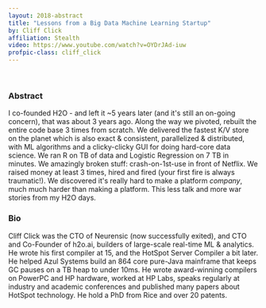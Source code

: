 ```yaml
---
layout: 2018-abstract
title: "Lessons from a Big Data Machine Learning Startup"
by: Cliff Click
affiliation: Stealth
video: https://www.youtube.com/watch?v=OYDrJAd-iuw
profpic-class: cliff_click
---
```


<br/>

### Abstract

I co-founded H2O - and left it ~5 years later (and it's still an on-going concern), that was about 3 years ago.  Along the way we pivoted, rebuilt the entire code base 3 times from scratch. We delivered the fastest K/V store on the planet which is also exact &amp; consistent, parallelized &amp; distributed, with ML algorithms and a clicky-clicky GUI for doing hard-core data science. We ran R on TB of data and  Logistic Regression on 7 TB in minutes. We amazingly broken stuff: crash-on-1st-use in front of Netflix.  We raised money at least 3 times, hired and fired (your first fire is always traumatic!).  We discovered it's really hard to make a platform *company*, much much harder than making a platform.  This less talk and more war stories from my H2O days.

### Bio

Cliff Click was the CTO of Neurensic (now successfully exited), and CTO and Co-Founder of h2o.ai, builders of large-scale real-time ML &amp; analytics. He wrote his first compiler at 15, and the HotSpot Server Compiler a bit later. He helped Azul Systems build an 864 core pure-Java mainframe that keeps GC pauses on a TB heap to under 10ms.   He wrote award-winning compilers on PowerPC and HP hardware, worked at HP Labs, speaks regularly at industry and academic conferences and published many papers about HotSpot technology. He hold a PhD from Rice and over 20 patents.

